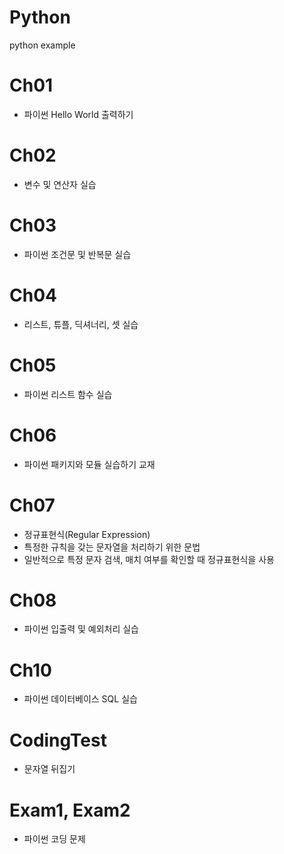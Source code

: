 # Python
python example

# Ch01
  - 파이썬 Hello World 출력하기

# Ch02
  - 변수 및 연산자 실습

# Ch03
  - 파이썬 조건문 및 반복문 실습

# Ch04
  - 리스트, 튜플, 딕셔너리, 셋 실습

# Ch05
  - 파이썬 리스트 함수 실습

# Ch06
  - 파이썬 패키지와 모듈 실습하기 교재

# Ch07
  - 정규표현식(Regular Expression)
  - 특정한 규칙을 갖는 문자열을 처리하기 위한 문법
  - 일반적으로 특정 문자 검색, 매치 여부를 확인할 때 정규표현식을 사용

# Ch08
  - 파이썬 입출력 및 예외처리 실습

# Ch10
  - 파이썬 데이터베이스 SQL 실습

# CodingTest
  - 문자열 뒤집기

# Exam1, Exam2
  - 파이썬 코딩 문제



